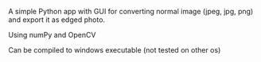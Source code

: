 A simple Python app with GUI for converting normal image (jpeg, jpg, png) and export it as edged photo.

Using numPy and OpenCV

Can be compiled to windows executable (not tested on other os)

